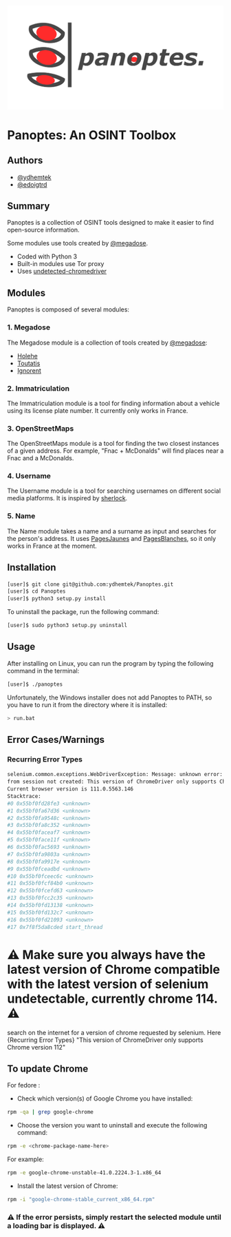 ![logo](media/panoptes_logo_no_background.png)

# Panoptes: An OSINT Toolbox

## Authors

- [@ydhemtek](https://www.github.com/ydhemtek)
- [@edoigtrd](https://www.github.com/edoigtrd)

## Summary

Panoptes is a collection of OSINT tools designed to make it easier to find open-source information.

Some modules use tools created by [@megadose](https://www.github.com/megadose).

- Coded with Python 3
- Built-in modules use Tor proxy
- Uses [undetected-chromedriver](https://github.com/ultrafunkamsterdam/undetected-chromedriver)

## Modules

Panoptes is composed of several modules:

### 1. Megadose

The Megadose module is a collection of tools created by [@megadose](https://www.github.com/megadose):

- [Holehe](https://github.com/megadose/holehe)
- [Toutatis](https://github.com/megadose/toutatis)
- [Ignorent](https://github.com/megadose/ignorant)

### 2. Immatriculation

The Immatriculation module is a tool for finding information about a vehicle using its license plate number. It currently only works in France.

### 3. OpenStreetMaps

The OpenStreetMaps module is a tool for finding the two closest instances of a given address. For example, "Fnac + McDonalds" will find places near a Fnac and a McDonalds.

### 4. Username

The Username module is a tool for searching usernames on different social media platforms. It is inspired by [sherlock](https://github.com/sherlock-project/sherlock/).

### 5. Name

The Name module takes a name and a surname as input and searches for the person's address. It uses [PagesJaunes](https://www.pagesjaunes.fr/) and [PagesBlanches](https://www.pagesblanches.fr/), so it only works in France at the moment.

## Installation

```bash
[user]$ git clone git@github.com:ydhemtek/Panoptes.git
[user]$ cd Panoptes
[user]$ python3 setup.py install
```

To uninstall the package, run the following command:

```bash
[user]$ sudo python3 setup.py uninstall
```

## Usage

After installing on Linux, you can run the program by typing the following command in the terminal:

```bash
[user]$ ./panoptes
```

Unfortunately, the Windows installer does not add Panoptes to PATH, so you have to run it from the directory where it is installed:

```bash
> run.bat
```

## Error Cases/Warnings
### Recurring Error Types

```bash
selenium.common.exceptions.WebDriverException: Message: unknown error: cannot connect to chrome at 127.0.0.1:46973
from session not created: This version of ChromeDriver only supports Chrome version 112
Current browser version is 111.0.5563.146
Stacktrace:
#0 0x55bf0fd28fe3 <unknown>
#1 0x55bf0fa67d36 <unknown>
#2 0x55bf0fa9548c <unknown>
#3 0x55bf0fa8c352 <unknown>
#4 0x55bf0faceaf7 <unknown>
#5 0x55bf0face11f <unknown>
#6 0x55bf0fac5693 <unknown>
#7 0x55bf0fa9803a <unknown>
#8 0x55bf0fa9917e <unknown>
#9 0x55bf0fceadbd <unknown>
#10 0x55bf0fceec6c <unknown>
#11 0x55bf0fcf84b0 <unknown>
#12 0x55bf0fcefd63 <unknown>
#13 0x55bf0fcc2c35 <unknown>
#14 0x55bf0fd13138 <unknown>
#15 0x55bf0fd132c7 <unknown>
#16 0x55bf0fd21093 <unknown>
#17 0x7f8f5da8cded start_thread
```

# ⚠️ Make sure you always have the latest version of Chrome compatible with the latest version of selenium undetectable, currently chrome 114. ⚠️

search on the internet for a version of chrome requested by selenium. Here {Recurring Error Types} "This version of ChromeDriver only supports Chrome version 112"

## To update Chrome

For fedore :

- Check which version(s) of Google Chrome you have installed:
```bash
rpm -qa | grep google-chrome
```
- Choose the version you want to uninstall and execute the following command:
```bash
rpm -e <chrome-package-name-here>
```
For example:
```bash
rpm -e google-chrome-unstable-41.0.2224.3-1.x86_64
```

- Install the latest version of Chrome:
```bash
rpm -i "google-chrome-stable_current_x86_64.rpm" 
```

### ⚠️ If the error persists, simply restart the selected module until a loading bar is displayed. ⚠️
